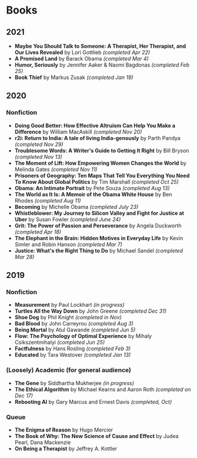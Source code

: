 # Books


## 2021

- **Maybe You Should Talk to Someone: A Therapist, Her Therapist, and Our Lives Revealed** by Lori Gottlieb *(completed Apr 22)*
- **A Promised Land** by Barack Obama *(completed Mar 4)*
- **Humor, Seriously** by Jennifer Aaker & Naomi Bagdonas *(completed Feb 25)*
- **Book Thief** by Markus Zusak *(completed Jan 19)*


## 2020
### Nonfiction
- **Doing Good Better: How Effective Altruism Can Help You Make a Difference** by William MacAskill *(completed Nov 20)* 
- **r2i: Return to India: A tale of living India-genously** by Parth Pandya *(completed Nov 29)*
- **Troublesome Words: A Writer's Guide to Getting It Right** by Bill Bryson *(completed Nov 13)*
- **The Moment of Lift: How Empowering Women Changes the World** by Melinda Gates *(completed Nov 11)*
- **Prisoners of Geography: Ten Maps That Tell You Everything You Need To Know About Global Politics** by Tim Marshall *(completed Oct 25)*
- **Obama: An Intimate Portrait** by Pete Souza *(completed Aug 13)* 
- **The World as It Is: A Memoir of the Obama White House** by Ben Rhodes *(completed Aug 11)* 
- **Becoming** by Michelle Obama *(completed July 23)* 
- **Whistleblower: My Journey to Silicon Valley and Fight for Justice at Uber** by Susan Fowler *(completed June 24)*
- **Grit: The Power of Passion and Perseverance** by Angela Duckworth *(completed Apr 18)*
- **The Elephant in the Brain: Hidden Motives in Everyday Life** by Kevin Simler and Robin Hanson  *(completed Mar 7)*
- **Justice: What's the Right Thing to Do** by Michael Sandel *(completed Mar 28)*



## 2019

### Nonfiction
- **Measurement** by Paul Lockhart *(in progress)* 
- **Turtles All the Way Down** by John Greene *(completed Dec 31)* 
- **Shoe Dog** by Phil Knight *(completed in Nov)*
- **Bad Blood** by John Carreyrou *(completed Aug 3)*
- **Being Mortal** by Atul Gawande *(completed Jun 5)*
- **Flow: The Psychology of Optimal Experience** by Mihaly Csikszentmihalyi *(completed Jun 25)*
- **Factfulness** by Hans Rosling *(completed Feb 3)*
- **Educated** by Tara Westover *(completed Jan 13)*

### (Loosely) Academic (for general audience)
- **The Gene** by Siddhartha Mukherjee *(in progress)*
- **The Ethical Algorithm** by Michael Kearns and Aaron Roth *(completed on Dec 17)*
- **Rebooting AI** by Gary Marcus and Ernest Davis *(completed, Oct)*

### Queue
- **The Enigma of Reason** by Hugo Mercier  
- **The Book of Why: The New Science of Cause and Effect** by Judea Pearl, Dana Mackenzie
- **On Being a Therapist** by Jeffrey A. Kottler
